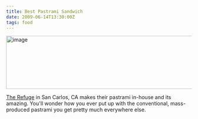 ```yaml
---
title: Best Pastrami Sandwich
date: 2009-06-14T13:30:00Z
tags: food
---
```

<img alt="image" height="145" src="https://ggr_com.s3.amazonaws.com/images/pastrami_sandwich.jpg" width="512" />
<br/>

[The Refuge][1] in San Carlos, CA makes their pastrami in-house and its amazing. You'll wonder how you ever put up with the conventional, mass-produced pastrami you get pretty much everywhere else.

 [1]: http://refugesc.com/
